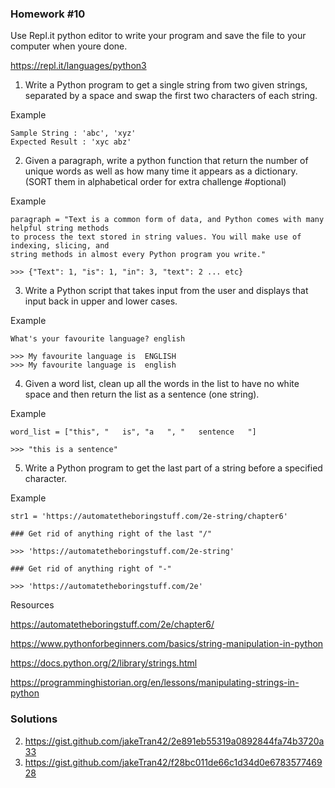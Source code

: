 ### Homework #10

Use Repl.it python editor to write your program and save the file to your computer when youre done.

https://repl.it/languages/python3

1. Write a Python program to get a single string from two given strings, separated by a space and swap the first two characters of each string.

Example

```
Sample String : 'abc', 'xyz'
Expected Result : 'xyc abz'
```

2. Given a paragraph, write a python function that return the number of unique words as well as how many time it appears as a dictionary. (SORT them in alphabetical order for extra challenge #optional)

Example

```
paragraph = "Text is a common form of data, and Python comes with many helpful string methods 
to process the text stored in string values. You will make use of indexing, slicing, and 
string methods in almost every Python program you write."

>>> {"Text": 1, "is": 1, "in": 3, "text": 2 ... etc}
```

3. Write a Python script that takes input from the user and displays that input back in upper and lower cases.

Example
 
```
What's your favourite language? english        

>>> My favourite language is  ENGLISH                                                                             
>>> My favourite language is  english 
```

4. Given a word list, clean up all the words in the list to have no white space and then return the list as a sentence (one string).

Example

```
word_list = ["this", "   is", "a   ", "   sentence   "]

>>> "this is a sentence"

```

5. Write a Python program to get the last part of a string before a specified character.

Example

```
str1 = 'https://automatetheboringstuff.com/2e-string/chapter6'

### Get rid of anything right of the last "/"

>>> 'https://automatetheboringstuff.com/2e-string'

### Get rid of anything right of "-"

>>> 'https://automatetheboringstuff.com/2e'
```

Resources

https://automatetheboringstuff.com/2e/chapter6/

https://www.pythonforbeginners.com/basics/string-manipulation-in-python

https://docs.python.org/2/library/strings.html

https://programminghistorian.org/en/lessons/manipulating-strings-in-python

### Solutions

2. https://gist.github.com/jakeTran42/2e891eb55319a0892844fa74b3720a33
5. https://gist.github.com/jakeTran42/f28bc011de66c1d34d0e678357746928
